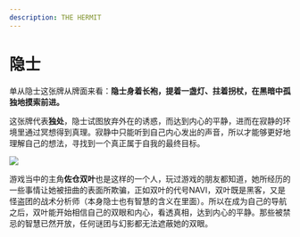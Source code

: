```yaml
---
description: THE HERMIT
---
```


# 隐士

单从隐士这张牌从牌面来看：**隐士身着长袍，提着一盏灯、拄着拐杖，在黑暗中孤独地摸索前进。**

这张牌代表**独处**，隐士试图放弃外在的诱惑，而达到内心的平静，进而在寂静的环境里通过冥想得到真理。寂静中只能听到自己内心发出的声音，所以才能够更好地理解自己的想法，寻找到一个真正属于自我的最终目标。

![](https://pic1.zhimg.com/80/v2-8b519075f0a36ac101ba3f5af4346530_720w.jpg)

游戏当中的主角**佐仓双叶**也是这样的一个人，玩过游戏的朋友都知道，她所经历的一些事情让她被扭曲的表面所欺骗，正如双叶的代号NAVI，双叶既是黑客，又是怪盗团的战术分析师（本身隐士也有智慧的含义在里面）。所以在成为自己的导航之后，双叶能开始相信自己的双眼和内心，看透真相，达到内心的平静。那些被禁忌的智慧已然开放，任何谜团与幻影都无法遮蔽她的双眼。

